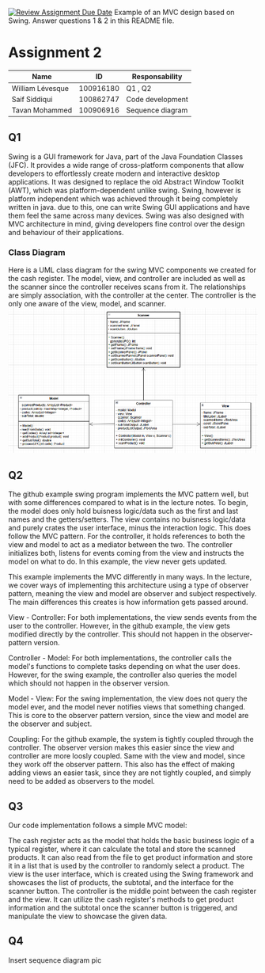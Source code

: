 [![Review Assignment Due Date](https://classroom.github.com/assets/deadline-readme-button-22041afd0340ce965d47ae6ef1cefeee28c7c493a6346c4f15d667ab976d596c.svg)](https://classroom.github.com/a/57HVEcop)
Example of an MVC design based on Swing. Answer questions 1 & 2 in this README file.

# Assignment 2
| Name | ID | Responsability   |
|---|---|------------------|
| William Lévesque | 100916180 | Q1 , Q2          |
| Saif Siddiqui | 100862747 | Code development |
| Tavan Mohammed | 100906916 | Sequence diagram                 |

## Q1
Swing is a GUI framework for Java, part of the Java Foundation Classes (JFC). It provides a wide range of cross-platform components that allow developers to effortlessly create modern and interactive desktop applications. It was designed to replace the old Abstract Window Toolkit (AWT), which was platform-dependent unlike swing. Swing, however is platform independent which was achieved through it being completely written in java. due to this, one can write Swing GUI applications and have them feel the same across many devices. Swing was also designed with MVC architecture in mind, giving developers fine control over the design and behaviour of their applications.

### Class Diagram
Here is a UML class diagram for the swing MVC components we created for the cash register. The model, view, and controller are included as well as the scanner since the controller receives scans from it. The relationships are simply association, with the controller at the center. The controller is the only one aware of the view, model, and scanner. 
![Swing UML Diagram](UML_Class_Diagram.png)

## Q2
The github example swing program implements the MVC pattern well, but with some differences compared to what is in the lecture notes. To begin, the model does only hold buisness logic/data such as the first and last names and the getters/setters. The view contains no buisness logic/data and purely crates the user interface, minus the interaction logic. This does follow the MVC pattern. For the controller, it holds references to both the view and model to act as a mediator between the two. The controller initializes both, listens for events coming from the view and instructs the model on what to do. In this example, the view never gets updated.

This example implements the MVC differently in many ways. In the lecture, we cover ways of implementing this architecture using a type of observer pattern, meaning the view and model are observer and subject respectively. The main differences this creates is how information gets passed around. 

View - Controller: For both implementations, the view sends events from the user to the controller. However, in the github example, the view gets modified directly by the controller. This should not happen in the observer-pattern version.

Controller - Model: For both implementations, the controller calls the model's functions to complete tasks depending on what the user does. However, for the swing example, the controller also queries the model which should not happen in the observer version. 

Model - View: For the swing implementation, the view does not query the model ever, and the model never notifies views that something changed. This is core to the observer pattern version, since the view and model are the observer and subject.

Coupling: For the github example, the system is tightly coupled through the controller. The observer version makes this easier since the view and controller are more loosly coupled. Same with the view and model, since they work off the observer pattern. This also has the effect of making adding views an easier task, since they are not tightly coupled, and simply need to be added as observers to the model.

## Q3
Our code implementation follows a simple MVC model:

The cash register acts as the model that holds the basic business logic of a typical register, where it can calculate the total and store the scanned products. It can also read from the file to get product information and store it in a list that is used by the controller to randomly select a product.
The view is the user interface, which is created using the Swing framework and showcases the list of products, the subtotal, and the interface for the scanner button.
The controller is the middle point between the cash register and the view. It can utilize the cash register's methods to get product information and the subtotal once the scanner button is triggered, and manipulate the view to showcase the given data.


## Q4
Insert sequence diagram pic

